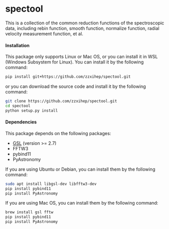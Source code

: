 # spectool

This is a collection of the common reduction functions of the spectroscopic data, including rebin function, smooth function, normalize function, radial velocity measurement function, et al.

#### Installation

This package only supports Linux or Mac OS, or you can install it in WSL (Windows Subsystem for Linux). You can install it by the following command:

```bash
pip install git+https://github.com/zzxihep/spectool.git
```

or you can download the source code and install it by the following command:

```bash
git clone https://github.com/zzxihep/spectool.git
cd spectool
python setup.py install
```

#### Dependencies

This package depends on the following packages:

- [GSL](https://www.gnu.org/software/gsl/) (version >= 2.7)
- FFTW3
- pybind11
- PyAstronomy

If you are using Ubuntu or Debian, you can install them by the following command:

```bash
sudo apt install libgsl-dev libfftw3-dev
pip install pybind11
pip install PyAstronomy
```

If you are using Mac OS, you can install them by the following command:

```bash
brew install gsl fftw
pip install pybind11
pip install PyAstronomy
```
